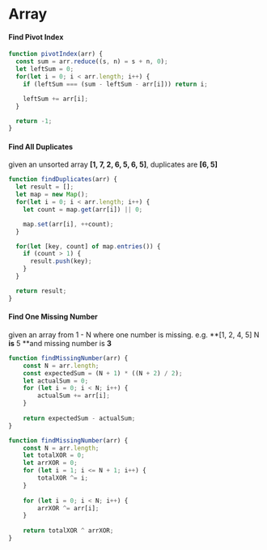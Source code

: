 # Array

#### Find Pivot Index

```js
function pivotIndex(arr) {
  const sum = arr.reduce((s, n) = s + n, 0);
  let leftSum = 0;
  for(let i = 0; i < arr.length; i++) {
    if (leftSum === (sum - leftSum - arr[i])) return i;

    leftSum += arr[i];
  }

  return -1;
}
```

#### Find All Duplicates

given an unsorted array **\[1, 7, 2, 6, 5, 6, 5\]**,  duplicates are **\[6, 5\]**

```js
function findDuplicates(arr) {
  let result = [];
  let map = new Map();
  for(let i = 0; i < arr.length; i++) {
    let count = map.get(arr[i]) || 0;

    map.set(arr[i], ++count);
  }

  for(let [key, count] of map.entries()) {
    if (count > 1) {
      result.push(key);
    }
  }

  return result;
}
```

#### Find One Missing Number

given an array from 1 - N where one number is missing. e.g. **\[1, 2, 4, 5\] N **is** 5 **and missing number is **3**

```js
function findMissingNumber(arr) {
    const N = arr.length;
    const expectedSum = (N + 1) * ((N + 2) / 2);
    let actualSum = 0;
    for (let i = 0; i < N; i++) {
        actualSum += arr[i];
    }
    
    return expectedSum - actualSum;
}
```

```js
function findMissingNumber(arr) {
    const N = arr.length;
    let totalXOR = 0;
    let arrXOR = 0;
    for (let i = 1; i <= N + 1; i++) {
        totalXOR ^= i;
    } 
    
    for (let i = 0; i < N; i++) {
        arrXOR ^= arr[i];
    }
    
    return totalXOR ^ arrXOR;
}
```



